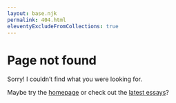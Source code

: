 ```yaml
---
layout: base.njk
permalink: 404.html
eleventyExcludeFromCollections: true
---
```


# Page not found

Sorry! I couldn’t find what you were looking for.

Maybe try the [homepage](/) or check out the [latest essays](/essays/)?
